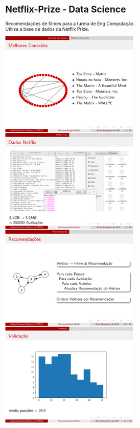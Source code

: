 # Netflix-Prize - Data Science
Recomendações de filmes para a turma de Eng Computação.<br>
Utiliza a base de dados da Netflix Prize.

<img src="imgs/apresentacao-09.png" width="400">

<img src="imgs/apresentacao-05.png" width="400">

<img src="imgs/apresentacao-10.png" width="400">

<img src="imgs/apresentacao-14.png" width="400">
